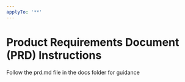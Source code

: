 ```yaml
---
applyTo: '**'
---
```

# Product Requirements Document (PRD) Instructions
Follow the prd.md file in the docs folder for guidance